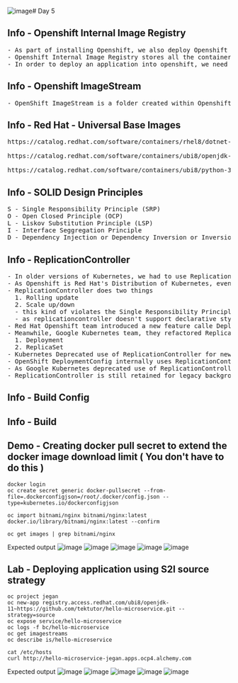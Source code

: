 ![image](https://github.com/user-attachments/assets/cbffbd23-59d4-4d60-a906-138cdd6a8c1b)# Day 5

## Info - Openshift Internal Image Registry
<pre>
- As part of installing Openshift, we also deploy Openshift Internal Image Registry
- Openshift Internal Image Registry stores all the container images
- In order to deploy an application into openshift, we need to have those images in the Openshift's internal image registry
</pre>

## Info - Openshift ImageStream
<pre>
- OpenShift ImageStream is a folder created within Openshift Internal Image Registry to store a single image but multiple versions(tag) can be stored  
</pre>

## Info - Red Hat - Universal Base Images
<pre>
https://catalog.redhat.com/software/containers/rhel8/dotnet-90-runtime/672bc8ce97487bd4c61a1239

https://catalog.redhat.com/software/containers/ubi8/openjdk-17/618bdbf34ae3739687568813

https://catalog.redhat.com/software/containers/ubi8/python-39/6065b24eb92fbda3a4c65d8f
</pre>

## Info - SOLID Design Principles
<pre>
S - Single Responsibility Principle (SRP)
O - Open Closed Principle (OCP)
L - Liskov Substitution Principle (LSP)
I - Interface Seggregation Principle
D - Dependency Injection or Dependency Inversion or Inversion of Control (IOC)
</pre>

## Info - ReplicationController
<pre>
- In older versions of Kubernetes, we had to use ReplicationController to deploy applications into Kubernetes (aka K8s)
- As Openshift is Red Hat's Distribution of Kubernetes, even in Openshift we had to use ReplicationController for deploying applications
- ReplicationController does two things
  1. Rolling update
  2. Scale up/down
  - this kind of violates the Single Responsibility Principle
  - as replicationcontroller doesn't support declarative style, K8s team wanted a better alternates, which is deployment and replicaset
- Red Hat Openshift team introduced a new feature calle DeploymentConfig to deploy applications in declarative style( yaml - manifest files we can deploy applications )
- Meanwhile, Google Kubernetes team, they refactored ReplicationController into two resources
  1. Deployment
  2. ReplicaSet
- Kubernetes Deprecated use of ReplicationController for new application deployments as Deployment & ReplicaSet replaced ReplicationController
- OpenShift DeploymentConfig internally uses ReplicationController
- As Google Kubernetes deprecated use of ReplicationController, Red Hat Openshift team deprecated DeploymentConfig, instead it is recommended to use Deployment & ReplicaSet for new application deployments
- ReplicationController is still retained for legacy background compatility reasons only, hence it is recommended to this anymore
</pre>

## Info - Build Config

## Info - Build

## Demo - Creating docker pull secret to extend the docker image download limit ( You don't have to do this )
```
docker login
oc create secret generic docker-pullsecret --from-file=.dockerconfigjson=/root/.docker/config.json --type=kubernetes.io/dockerconfigjson

oc import bitnami/nginx bitnami/nginx:latest docker.io/library/bitnami/nginx:latest --confirm

oc get images | grep bitnami/nginx
```

Expected output
![image](https://github.com/user-attachments/assets/d8722723-83dc-4bc2-bb13-e61fe2f66239)
![image](https://github.com/user-attachments/assets/f5b579ab-5e79-43b2-a2a3-8960818b57e9)
![image](https://github.com/user-attachments/assets/6a45a067-40c5-482a-a7db-c602a68f2d7a)
![image](https://github.com/user-attachments/assets/66709e35-4c48-454a-b067-046b2f8ff633)
![image](https://github.com/user-attachments/assets/f0fab785-4382-4c9d-88c3-39afc9d6859a)

## Lab - Deploying application using S2I source strategy
```
oc project jegan
oc new-app registry.access.redhat.com/ubi8/openjdk-11~https://github.com/tektutor/hello-microservice.git --strategy=source
oc expose service/hello-microservice
oc logs -f bc/hello-microservice
oc get imagestreams
oc describe is/hello-microservice

cat /etc/hosts
curl http://hello-microservice-jegan.apps.ocp4.alchemy.com
```

Expected output
![image](https://github.com/user-attachments/assets/e8ea6c4e-9b32-4c63-87bb-3f57057125fc)
![image](https://github.com/user-attachments/assets/d44f1deb-375a-4ba9-a271-1d1f0b8a6322)
![image](https://github.com/user-attachments/assets/c481c23e-089a-4fe7-8f1f-321335fa9ab5)
![image](https://github.com/user-attachments/assets/2dc1c9aa-aa6b-4668-b404-f73a9786ab95)
![image](https://github.com/user-attachments/assets/2f43f08a-e292-4a63-8634-5a10a0089960)
